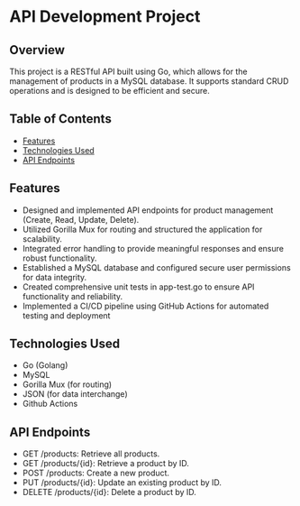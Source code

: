 # API Development Project

## Overview
This project is a RESTful API built using Go, which allows for the management of products in a MySQL database. 
It supports standard CRUD operations and is designed to be efficient and secure.

## Table of Contents
- [Features](#features)
- [Technologies Used](#technologies-used)
- [API Endpoints](#api-endpoints)

## Features
- Designed and implemented API endpoints for product management (Create, Read, Update, Delete).
- Utilized Gorilla Mux for routing and structured the application for scalability.
- Integrated error handling to provide meaningful responses and ensure robust functionality.
- Established a MySQL database and configured secure user permissions for data integrity.
- Created comprehensive unit tests in app-test.go to ensure API functionality and reliability.
- Implemented a CI/CD pipeline using GitHub Actions for automated testing and deployment

## Technologies Used
- Go (Golang)
- MySQL
- Gorilla Mux (for routing)
- JSON (for data interchange)
- Github Actions

## API Endpoints
- GET /products: Retrieve all products.
- GET /products/{id}: Retrieve a product by ID.
- POST /products: Create a new product.
- PUT /products/{id}: Update an existing product by ID.
- DELETE /products/{id}: Delete a product by ID.   
